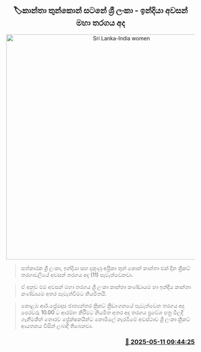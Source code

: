 <p align='center'><b><h2 align='center' title='Sri Lanka-India women's tri-series final today'>🏷කාන්තා තුන්කොන් සටනේ ශ්‍රී ලංකා - ඉන්දියා අවසන් මහා තරගය අ​ද</h2></b></p>
<p align='center'><img src='https://helakuru.sgp1.cdn.digitaloceanspaces.com/esana/images/lib/sl-women-team-new-today-archived.jpg' width='600' alt='Sri Lanka-India women's tri-series final today'></p>

> සත්කාරක ශ්‍රී ලංකා, ඉන්දියා සහ දකුණු අප්‍රිකා තුන් කොන් කාන්තා එක් දින ක්‍රිකට් තරගාවලියේ අවසන් තරගය අද (11) පැවැත්වෙනවා.

> ඒ අනුව එම අවසන් මහා තරගය ශ්‍රී ලංකා කාන්තා කණ්ඩායම හා ඉන්දීය කාන්තා කණ්ඩායම අතර පැවැත්වීමට නියමිතයි.

> කොළඹ ආර්.ප්‍රේමදාස ජාත්‍යන්තර ක්‍රිකට් ක්‍රීඩාංගනයේ පැවැත්වෙන තරගය අද පෙරවරු 10.00 ට ආරම්භ කිරීමට නියමිත අතර අද තරගය ප්‍රවේශ පත්‍ර මිලදී ගැනීමකින් තොරව ප්‍රේක්ෂකයින්ට නොමිලේ නැරඹීමේ අවස්ථාව ශ්‍රී ලංකා ක්‍රිකට් ආයතනය විසින් ලබාදී තිබෙනවා.



<h3 align='right'><a href='https://www.helakuru.lk/esana/p/110006/'>📅 2025-05-11 09:44:25</a></h3>
